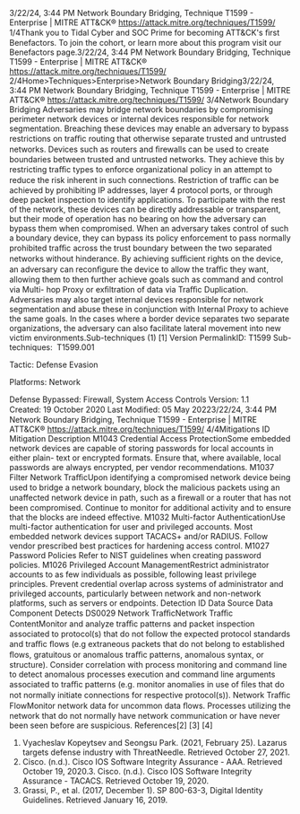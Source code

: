 3/22/24, 3:44 PM Network Boundary Bridging, Technique T1599 - Enterprise | MITRE ATT&CK®
https://attack.mitre.org/techniques/T1599/ 1/4Thank you to Tidal Cyber and SOC Prime for becoming ATT&CK's ﬁrst Benefactors. To join the cohort, or learn more about this program visit our
Benefactors page.3/22/24, 3:44 PM Network Boundary Bridging, Technique T1599 - Enterprise | MITRE ATT&CK®
https://attack.mitre.org/techniques/T1599/ 2/4Home>Techniques>Enterprise>Network Boundary Bridging3/22/24, 3:44 PM Network Boundary Bridging, Technique T1599 - Enterprise | MITRE ATT&CK®
https://attack.mitre.org/techniques/T1599/ 3/4Network Boundary Bridging
Adversaries may bridge network boundaries by compromising perimeter network devices or internal devices responsible for network
segmentation. Breaching these devices may enable an adversary to bypass restrictions on traﬃc routing that otherwise separate trusted and
untrusted networks.
Devices such as routers and ﬁrewalls can be used to create boundaries between trusted and untrusted networks. They achieve this by
restricting traﬃc types to enforce organizational policy in an attempt to reduce the risk inherent in such connections. Restriction of traﬃc
can be achieved by prohibiting IP addresses, layer 4 protocol ports, or through deep packet inspection to identify applications. To participate
with the rest of the network, these devices can be directly addressable or transparent, but their mode of operation has no bearing on how the
adversary can bypass them when compromised.
When an adversary takes control of such a boundary device, they can bypass its policy enforcement to pass normally prohibited traﬃc
across the trust boundary between the two separated networks without hinderance. By achieving suﬃcient rights on the device, an adversary
can reconﬁgure the device to allow the traﬃc they want, allowing them to then further achieve goals such as command and control via Multi-
hop Proxy or exﬁltration of data via Traﬃc Duplication. Adversaries may also target internal devices responsible for network segmentation
and abuse these in conjunction with Internal Proxy to achieve the same goals. In the cases where a border device separates two separate
organizations, the adversary can also facilitate lateral movement into new victim environments.Sub-techniques (1)
[1]
Version PermalinkID: T1599
Sub-techniques:  T1599.001

Tactic: Defense Evasion

Platforms: Network

Defense Bypassed: Firewall, System Access Controls
Version: 1.1
Created: 19 October 2020
Last Modiﬁed: 05 May 20223/22/24, 3:44 PM Network Boundary Bridging, Technique T1599 - Enterprise | MITRE ATT&CK®
https://attack.mitre.org/techniques/T1599/ 4/4Mitigations
ID Mitigation Description
M1043 Credential Access
ProtectionSome embedded network devices are capable of storing passwords for local accounts in either plain-
text or encrypted formats. Ensure that, where available, local passwords are always encrypted, per
vendor recommendations.
M1037 Filter Network
TraﬃcUpon identifying a compromised network device being used to bridge a network boundary, block the
malicious packets using an unaffected network device in path, such as a ﬁrewall or a router that has
not been compromised. Continue to monitor for additional activity and to ensure that the blocks are
indeed effective.
M1032 Multi-factor
AuthenticationUse multi-factor authentication for user and privileged accounts. Most embedded network devices
support TACACS+ and/or RADIUS. Follow vendor prescribed best practices for hardening access
control.
M1027 Password Policies Refer to NIST guidelines when creating password policies. 
M1026 Privileged Account
ManagementRestrict administrator accounts to as few individuals as possible, following least privilege principles.
Prevent credential overlap across systems of administrator and privileged accounts, particularly
between network and non-network platforms, such as servers or endpoints.
Detection
ID Data Source Data Component Detects
DS0029 Network TraﬃcNetwork Traﬃc
ContentMonitor and analyze traﬃc patterns and packet inspection associated to protocol(s) that
do not follow the expected protocol standards and traﬃc ﬂows (e.g extraneous packets
that do not belong to established ﬂows, gratuitous or anomalous traﬃc patterns,
anomalous syntax, or structure). Consider correlation with process monitoring and
command line to detect anomalous processes execution and command line arguments
associated to traﬃc patterns (e.g. monitor anomalies in use of ﬁles that do not normally
initiate connections for respective protocol(s)).
Network Traﬃc
FlowMonitor network data for uncommon data ﬂows. Processes utilizing the network that do
not normally have network communication or have never been seen before are
suspicious.
References[2]
[3]
[4]
1. Vyacheslav Kopeytsev and Seongsu Park. (2021, February
25). Lazarus targets defense industry with ThreatNeedle.
Retrieved October 27, 2021.
2. Cisco. (n.d.). Cisco IOS Software Integrity Assurance - AAA.
Retrieved October 19, 2020.3. Cisco. (n.d.). Cisco IOS Software Integrity Assurance -
TACACS. Retrieved October 19, 2020.
4. Grassi, P., et al. (2017, December 1). SP 800-63-3, Digital
Identity Guidelines. Retrieved January 16, 2019.